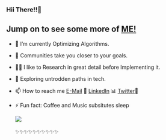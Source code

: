 ### Hii There!!👋 

## Jump on to see some more of [ME!](http://bhanvimenghani.me) 


- 🌱 I’m currently Optimizing Algorithms.
- 💬 Communities take you closer to your goals.
- 🕵️‍♀️ I like to Research in great detail before Implementing it.
- 🎈 Exploring untrodden paths in tech.
- 📫 How to reach me [E-Mail](menghanibhanvi@gmail.com) 📧 [LinkedIn](https://www.linkedin.com/in/bhanvi-menghani) 📊 [Twitter](https://twitter.com/MenghaniBhanvi)🐤
- ⚡ Fun fact: Coffee and Music subsitutes sleep
        
    <ceter> <img src="https://github-readme-stats.vercel.app/api?username=bhanvimenghani&&show_icons=true&title_color=ffffff&icon_color=bb2acf&text_color=daf7dc&bg_color=151515">
  <br><br>✨✨✨✨✨✨✨✨✨✨
